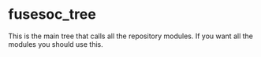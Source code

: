 # fusesoc_tree
This is the main tree that calls all the repository modules. If you want all the modules you should use this.
